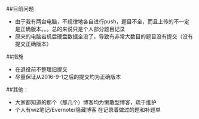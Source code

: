 ##目前问题
+ 由于我有两台电脑，不规律地各自进行push，题目不全，而且上传的不一定是正确版本。。。总的来说只是个人部分题目记录
+ 原来的电脑宕机后硬盘数据全没了，导致有非常大数目的题目没有提交（没有提交正确版本）

##措施
+ 在退役前不整理旧提交
+ 尽量保证从2016-9-1之后的提交均为正确版本

##其他：
+ 大家都知道的那个（那几个）博客均为懒散型博客，疏于维护
+ 个人有wiz笔记/Evernote/隐藏博客 在记录着做过的题和补题单
